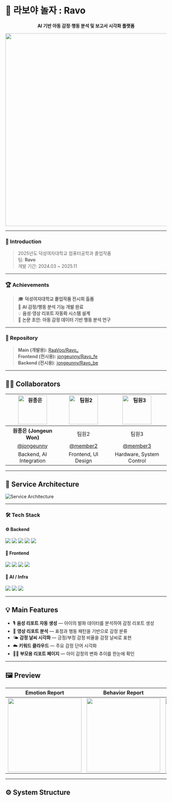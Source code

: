 # 🌈 라보야 놀자 : Ravo

<div align="center">

**AI 기반 아동 감정·행동 분석 및 보고서 시각화 플랫폼**

<img src="https://capsule-render.vercel.app/api?type=waving&color=0:03aed2,100:feef0d&height=120&text=라보야%20놀자&fontColor=595959&fontSize=50" width=600px>

</div>

---

### 🏫 Introduction
> 2025년도 덕성여자대학교 컴퓨터공학과 졸업작품  
> 팀: **Ravo**  
> 개발 기간: 2024.03 ~ 2025.11  

---

### 🏆 Achievements
> 🎓 **덕성여자대학교 졸업작품 전시회 출품**  
> 🤖 **AI 감정/행동 분석 기능 개발 완료**  
> 💡 **음성·영상 리포트 자동화 시스템 설계**  
> 📄 **논문 초안: 아동 감정 데이터 기반 행동 분석 연구**

---

### 📁 Repository
> **Main (개발용):** [RaaVoo/Ravo_](https://github.com/RaaVoo/Ravo_)  
> **Frontend (전시용):** [jongeunny/Ravo_fe](https://github.com/jongeunny/Ravo_fe)  
> **Backend (전시용):** [jongeunny/Ravo_be](https://github.com/jongeunny/Ravo_be)

---

## 👩‍💻 Collaborators

| <img src="https://avatars.githubusercontent.com/u/00000000?v=4" width=90px alt="원종은"/> | <img src="https://avatars.githubusercontent.com/u/00000000?v=4" width=90px alt="팀원2"/> | <img src="https://avatars.githubusercontent.com/u/00000000?v=4" width=90px alt="팀원3"/> |
| :-----: | :-----: | :-----: |
| **원종은 (Jongeun Won)** | 팀원2 | 팀원3 |
| [@jongeunny](https://github.com/jongeunny) | [@member2](https://github.com/member2) | [@member3](https://github.com/member3) |
| Backend, AI Integration | Frontend, UI Design | Hardware, System Control |

---

## 🧱 Service Architecture

![Service Architecture](https://github.com/jongeunny/Ravo_fe/assets/your-image-id-here/architecture.png)

---

### 🛠️ Tech Stack

#### ⚙️ Backend
<img src="https://img.shields.io/badge/Node.js-339933?style=flat-square&logo=Node.js&logoColor=white"> 
<img src="https://img.shields.io/badge/Express-000000?style=flat-square&logo=Express&logoColor=white">
<img src="https://img.shields.io/badge/MySQL-4479A1?style=flat-square&logo=MySQL&logoColor=white">
<img src="https://img.shields.io/badge/Python-3776AB?style=flat-square&logo=Python&logoColor=white">
<img src="https://img.shields.io/badge/OpenAI API-412991?style=flat-square&logo=OpenAI&logoColor=white">

#### 🎨 Frontend
<img src="https://img.shields.io/badge/React-61DAFB?style=flat-square&logo=React&logoColor=black">
<img src="https://img.shields.io/badge/Vite-646CFF?style=flat-square&logo=Vite&logoColor=white">
<img src="https://img.shields.io/badge/TailwindCSS-38B2AC?style=flat-square&logo=TailwindCSS&logoColor=white">
<img src="https://img.shields.io/badge/Recharts-0088FE?style=flat-square&logo=chartdotjs&logoColor=white">

#### 🧠 AI / Infra
<img src="https://img.shields.io/badge/Raspberry Pi-C51A4A?style=flat-square&logo=Raspberry-Pi&logoColor=white">
<img src="https://img.shields.io/badge/Flask-000000?style=flat-square&logo=Flask&logoColor=white">
<img src="https://img.shields.io/badge/GitHub Actions-2088FF?style=flat-square&logo=GitHub-Actions&logoColor=white">

---

## 💡 Main Features

- 🎙 **음성 리포트 자동 생성** — 아이의 발화 데이터를 분석하여 감정 리포트 생성  
- 🎥 **영상 리포트 분석** — 표정과 행동 패턴을 기반으로 감정 분류  
- 🌤 **감정 날씨 시각화** — 긍정/부정 감정 비율을 감정 날씨로 표현  
- ☁️ **키워드 클라우드** — 주요 감정 단어 시각화  
- 👩‍👧 **부모용 리포트 페이지** — 아이 감정의 변화 추이를 한눈에 확인  

---

## 🖼 Preview

| Emotion Report | Behavior Report | Dashboard |
|----------------|----------------|------------|
| <img src="https://github.com/jongeunny/Ravo_fe/assets/example1.png" width="230"> | <img src="https://github.com/jongeunny/Ravo_fe/assets/example2.png" width="230"> | <img src="https://github.com/jongeunny/Ravo_fe/assets/example3.png" width="230"> |

---

## ⚙️ System Structure

